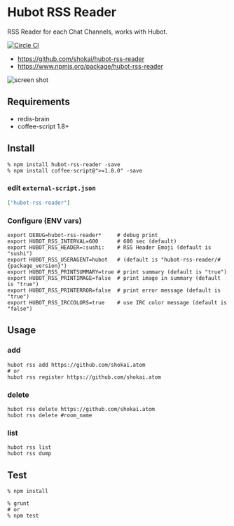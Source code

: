 Hubot RSS Reader
================
RSS Reader for each Chat Channels, works with Hubot.

[![Circle CI](https://circleci.com/gh/shokai/hubot-rss-reader.svg?style=svg)](https://circleci.com/gh/shokai/hubot-rss-reader)

- https://github.com/shokai/hubot-rss-reader
- https://www.npmjs.org/package/hubot-rss-reader

![screen shot](http://gyazo.com/234dfb14d76bb3de9efd88bfe8dc6522.png)

Requirements
------------

- redis-brain
- coffee-script 1.8+


Install
-------

    % npm install hubot-rss-reader -save
    % npm install coffee-script@">=1.8.0" -save

### edit `external-script.json`

```json
["hubot-rss-reader"]
```

### Configure (ENV vars)

    export DEBUG=hubot-rss-reader*     # debug print
    export HUBOT_RSS_INTERVAL=600      # 600 sec (default)
    export HUBOT_RSS_HEADER=:sushi:    # RSS Header Emoji (default is "sushi")
    export HUBOT_RSS_USERAGENT=hubot   # (default is "hubot-rss-reader/#{package_version}")
    export HUBOT_RSS_PRINTSUMMARY=true # print summary (default is "true")
    export HUBOT_RSS_PRINTIMAGE=false  # print image in summary (default is "true")
    export HUBOT_RSS_PRINTERROR=false  # print error message (default is "true")
    export HUBOT_RSS_IRCCOLORS=true    # use IRC color message (default is "false")


Usage
-----

### add

    hubot rss add https://github.com/shokai.atom
    # or
    hubot rss register https://github.com/shokai.atom


### delete

    hubot rss delete https://github.com/shokai.atom
    hubot rss delete #room_name

### list

    hubot rss list
    hubot rss dump


Test
----

    % npm install

    % grunt
    # or
    % npm test
